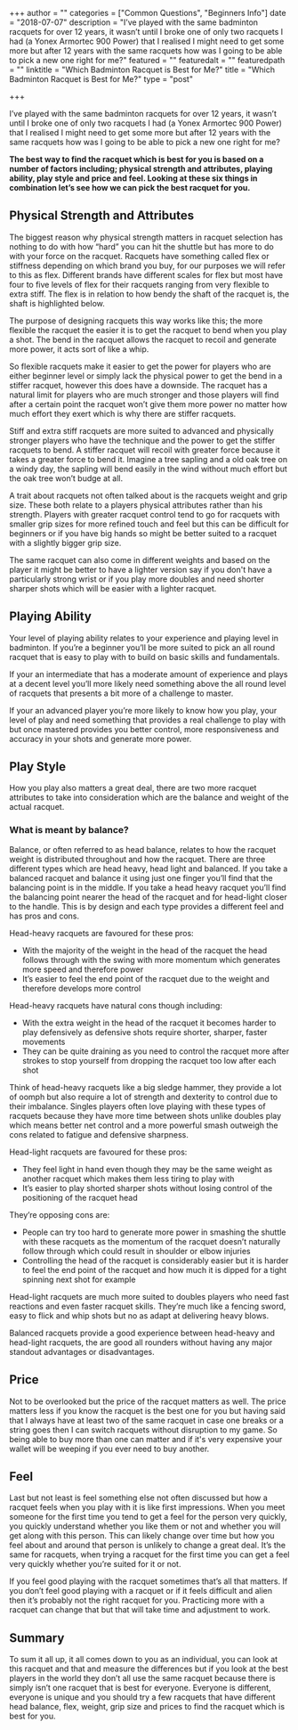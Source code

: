 +++
author = ""
categories = ["Common Questions", "Beginners Info"]
date = "2018-07-07"
description = "I’ve played with the same badminton racquets for over 12 years, it wasn’t until I broke one of only two racquets I had (a Yonex Armortec 900 Power) that I realised I might need to get some more but after 12 years with the same racquets how was I going to be able to pick a new one right for me?"
featured = ""
featuredalt = ""
featuredpath = ""
linktitle = "Which Badminton Racquet is Best for Me?"
title = "Which Badminton Racquet is Best for Me?"
type = "post"

+++

I’ve played with the same badminton racquets for over 12 years, it wasn’t until I broke one of only two racquets I had (a Yonex Armortec 900 Power) that I realised I might need to get some more but after 12 years with the same racquets how was I going to be able to pick a new one right for me?

**The best way to find the racquet which is best for you is based on a number of factors including; physical strength and attributes, playing ability, play style and price and feel. Looking at these six things in combination let’s see how we can pick the best racquet for you.**

## Physical Strength and Attributes

The biggest reason why physical strength matters in racquet selection has nothing to do with how “hard” you can hit the shuttle but has more to do with your force on the racquet. Racquets have something called flex or stiffness depending on which brand you buy, for our purposes we will refer to this as flex. Different brands have different scales for flex but most have four to five levels of flex for their racquets ranging from very flexible to extra stiff. The flex is in relation to how bendy the shaft of the racquet is, the shaft is highlighted below.

The purpose of designing racquets this way works like this; the more flexible the racquet the easier it is to get the racquet to bend when you play a shot. The bend in the racquet allows the racquet to recoil and generate more power, it acts sort of like a whip.

So flexible racquets make it easier to get the power for players who are either beginner level or simply lack the physical power to get the bend in a stiffer racquet, however this does have a downside. The racquet has a natural limit for players who are much stronger and those players will find after a certain point the racquet won’t give them more power no matter how much effort they exert which is why there are stiffer racquets.

Stiff and extra stiff racquets are more suited to advanced and physically stronger players who have the technique and the power to get the stiffer racquets to bend. A stiffer racquet will recoil with greater force because it takes a greater force to bend it. Imagine a tree sapling and a old oak tree on a windy day, the sapling will bend easily in the wind without much effort but the oak tree won’t budge at all.

A trait about racquets not often talked about is the racquets weight and grip size. These both relate to a players physical attributes rather than his strength. Players with greater racquet control tend to go for racquets with smaller grip sizes for more refined touch and feel but this can be difficult for beginners or if you have big hands so might be better suited to a racquet with a slightly bigger grip size.

The same racquet can also come in different weights and based on the player it might be better to have a lighter version say if you don't have a particularly strong wrist or if you play more doubles and need shorter sharper shots which will be easier with a lighter racquet.

## Playing Ability

Your level of playing ability relates to your experience and playing level in badminton. If you’re a beginner you’ll be more suited to pick an all round racquet that is easy to play with to build on basic skills and fundamentals.

If your an intermediate that has a moderate amount of experience and plays at a decent level you’ll more likely need something above the all round level of racquets that presents a bit more of a challenge to master.

If your an advanced player you’re more likely to know how you play, your level of play and need something that provides a real challenge to play with but once mastered provides you better control, more responsiveness and accuracy in your shots and generate more power.

## Play Style

How you play also matters a great deal, there are two more racquet attributes to take into consideration which are the balance and weight of the actual racquet.

### What is meant by balance?

Balance, or often referred to as head balance, relates to how the racquet weight is distributed throughout and how the racquet. There are three different types which are head heavy, head light and balanced. If you take a balanced racquet and balance it using just one finger you’ll find that the balancing point is in the middle. If you take a head heavy racquet you’ll find the balancing point nearer the head of the racquet and for head-light closer to the handle. This is by design and each type provides a different feel and has pros and cons.

Head-heavy racquets are favoured for these pros:

* With the majority of the weight in the head of the racquet the head follows through with the swing with more momentum which generates more speed and therefore power
* It’s easier to feel the end point of the racquet due to the weight and therefore develops more control

Head-heavy racquets have natural cons though including:

* With the extra weight in the head of the racquet it becomes harder to play defensively as defensive shots require shorter, sharper, faster movements
* They can be quite draining as you need to control the racquet more after strokes to stop yourself from dropping the racquet too low after each shot

Think of head-heavy racquets like a big sledge hammer, they provide a lot of oomph but also require a lot of strength and dexterity to control due to their imbalance. Singles players often love playing with these types of racquets because they have more time between shots unlike doubles play which means better net control and a more powerful smash outweigh the cons related to fatigue and defensive sharpness.

Head-light racquets are favoured for these pros:

* They feel light in hand even though they may be the same weight as another racquet which makes them less tiring to play with
* It’s easier to play shorted sharper shots without losing control of the positioning of the racquet head

They’re opposing cons are:

* People can try too hard to generate more power in smashing the shuttle with these racquets as the momentum of the racquet doesn’t naturally follow through which could result in shoulder or elbow injuries
* Controlling the head of the racquet is considerably easier but it is harder to feel the end point of the racquet and how much it is dipped for a tight spinning next shot for example

Head-light racquets are much more suited to doubles players who need fast reactions and even faster racquet skills. They’re much like a fencing sword, easy to flick and whip shots but no as adapt at delivering heavy blows.

Balanced racquets provide a good experience between head-heavy and head-light racquets, the are good all rounders without having any major standout advantages or disadvantages.

## Price

Not to be overlooked but the price of the racquet matters as well. The price matters less if you know the racquet is the best one for you but having said that I always have at least two of the same racquet in case one breaks or a string goes then I can switch racquets without disruption to my game. So being able to buy more than one can matter and if it's very expensive your wallet will be weeping if you ever need to buy another.

## Feel

Last but not least is feel something else not often discussed but how a racquet feels when you play with it is like first impressions. When you meet someone for the first time you tend to get a feel for the person very quickly, you quickly understand whether you like them or not and whether you will get along with this person. This can likely change over time but how you feel about and around that person is unlikely to change a great deal. It’s the same for racquets, when trying a racquet for the first time you can get a feel very quickly whether you’re suited for it or not.

If you feel good playing with the racquet sometimes that’s all that matters. If you don’t feel good playing with a racquet or if it feels difficult and alien then it’s probably not the right racquet for you. Practicing more with a racquet can change that but that will take time and adjustment to work.

## Summary

To sum it all up, it all comes down to you as an individual, you can look at this racquet and that and measure the differences but if you look at the best players in the world they don’t all use the same racquet because there is simply isn’t one racquet that is best for everyone. Everyone is different, everyone is unique and you should try a few racquets that have different head balance, flex, weight, grip size and prices to find the racquet which is best for you.
